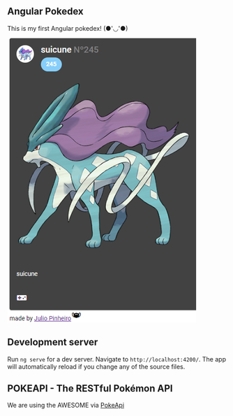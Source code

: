 
## Angular Pokedex

This is my first Angular pokedex! (●'◡'●)

<img src="https://github.com/juliorenanp/pokedex/blob/main/IMG/cap.png" />


## Development server
Run `ng serve` for a dev server. Navigate to `http://localhost:4200/`. The app will automatically reload if you change any of the source files.

## POKEAPI - The RESTful Pokémon API
We are using the AWESOME via [PokeApi](https://pokeapi.co/)
